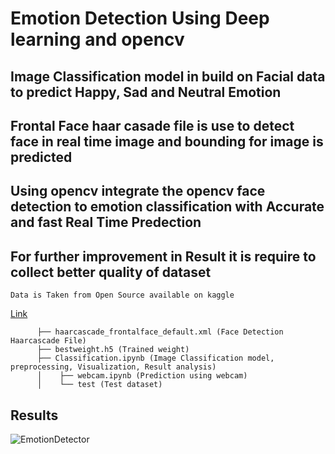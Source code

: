 # Emotion Detection Using Deep learning and opencv

## Image Classification model in build on Facial data to predict Happy, Sad and Neutral Emotion

## Frontal Face haar casade file is use to detect face in real time image and bounding for image is predicted

## Using opencv integrate the opencv face detection to emotion classification with Accurate and fast Real Time Predection

## For further improvement in Result it is require to collect better quality of dataset 

```
Data is Taken from Open Source available on kaggle 
```
[Link](https://www.kaggle.com/msambare/fer2013)
```
      ├── haarcascade_frontalface_default.xml (Face Detection Haarcascade File)
      ├── bestweight.h5 (Trained weight)
      ├── Classification.ipynb (Image Classification model, preprocessing, Visualization, Result analysis) 
      │    ├── webcam.ipynb (Prediction using webcam)
      │    └── test (Test dataset)
``` 
## Results
![EmotionDetector](https://user-images.githubusercontent.com/58046531/96363761-ccbf9f00-1153-11eb-8e90-b06e05509603.gif)

